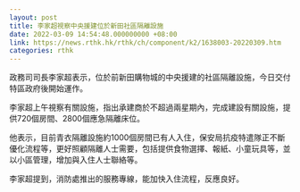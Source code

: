 ```yaml
---
layout: post
title: 李家超視察中央援建位於新田社區隔離設施
date: 2022-03-09 14:54:48.000000000 +08:00
link: https://news.rthk.hk/rthk/ch/component/k2/1638003-20220309.htm
categories: rthk
---
```


​政務司司長李家超表示，位於前新田購物城的中央援建的社區隔離設施，今日交付特區政府後開始運作。

李家超上午視察有關設施，指出承建商於不超過兩星期內，完成建設有關設施，提供720個房間、2800個應急隔離床位。

他表示，目前青衣隔離設施約1000個房間已有人入住，保安局抗疫特遣隊正不斷優化流程等，更好照顧隔離人士需要，包括提供食物選擇、報紙、小童玩具等，並以小區管理，增加與入住人士聯絡等。

李家超提到，消防處推出的服務專線，能加快入住流程，反應良好。

